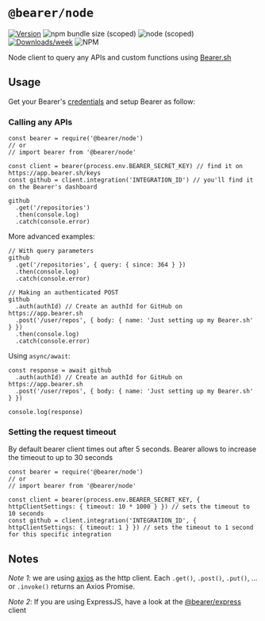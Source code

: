 # `@bearer/node`

[![Version](https://img.shields.io/npm/v/@bearer/node.svg)](https://npmjs.org/package/@bearer/node)
![npm bundle size (scoped)](https://img.shields.io/bundlephobia/minzip/@bearer/node.svg)
![node (scoped)](https://img.shields.io/node/v/@bearer/node.svg)
[![Downloads/week](https://img.shields.io/npm/dw/@bearer/node.svg)](https://npmjs.org/package/@bearer/node)
![NPM](https://img.shields.io/npm/l/@bearer/node)

Node client to query any APIs and custom functions using [Bearer.sh](https://www.bearer.sh)

## Usage

Get your Bearer's [credentials](https://app.bearer.sh/keys) and setup Bearer as follow:

### Calling any APIs

```tsx
const bearer = require('@bearer/node')
// or
// import bearer from '@bearer/node'

const client = bearer(process.env.BEARER_SECRET_KEY) // find it on https://app.bearer.sh/keys
const github = client.integration('INTEGRATION_ID') // you'll find it on the Bearer's dashboard

github
  .get('/repositories')
  .then(console.log)
  .catch(console.error)
```

More advanced examples:

```tsx
// With query parameters
github
  .get('/repositories', { query: { since: 364 } })
  .then(console.log)
  .catch(console.error)

// Making an authenticated POST
github
  .auth(authId) // Create an authId for GitHub on https://app.bearer.sh
  .post('/user/repos', { body: { name: 'Just setting up my Bearer.sh' } })
  .then(console.log)
  .catch(console.error)
```

Using `async/await`:

```tsx
const response = await github
  .auth(authId) // Create an authId for GitHub on https://app.bearer.sh
  .post('/user/repos', { body: { name: 'Just setting up my Bearer.sh' } })

console.log(response)
```

### Setting the request timeout

By default bearer client times out after 5 seconds. Bearer allows to increase the timeout to up to 30 seconds

```tsx
const bearer = require('@bearer/node')
// or
// import bearer from '@bearer/node'

const client = bearer(process.env.BEARER_SECRET_KEY, { httpClientSettings: { timeout: 10 * 1000 } }) // sets the timeout to 10 seconds
const github = client.integration('INTEGRATION_ID', { httpClientSettings: { timeout: 1 } }) // sets the timeout to 1 second for this specific integration
```

## Notes

_Note 1_: we are using [axios](https://github.com/axios/axios) as the http client. Each `.get()`, `.post()`, `.put()`, ... or `.invoke()` returns an Axios Promise.

_Note 2_: If you are using ExpressJS, have a look at the [@bearer/express](https://github.com/Bearer/bearer-js/tree/master/packages/express) client
